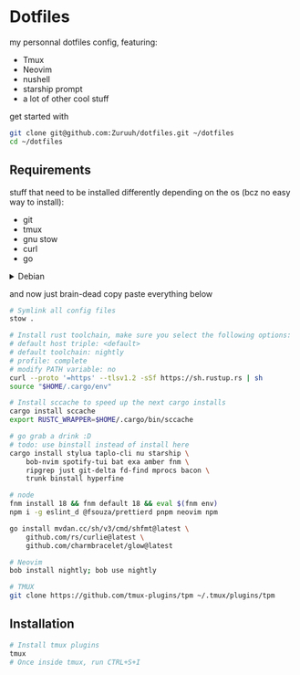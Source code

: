 # Dotfiles

my personnal dotfiles config, featuring:

- Tmux
- Neovim
- nushell
- starship prompt
- a lot of other cool stuff

get started with

```bash
git clone git@github.com:Zuruuh/dotfiles.git ~/dotfiles
cd ~/dotfiles
```

## Requirements

stuff that need to be installed differently depending on the os (bcz no easy way to install):

- git
- tmux
- gnu stow
- curl
- go

<details>
    <summary>Debian</summary>

```bash
sudo apt update
# we're going to need some deps after so we download them now
sudo apt install -y git tmux stow curl wget \
    build-essential libssl-dev pkg-config cmake
curl https://dl.google.com/go/go1.21.1.linux-amd64.tar.gz -O
tar -xvf go1.21.1.linux-amd64.tar.gz
sudo mv go /usr/local/
rm go1.21.1.linux-amd64.tar.gz
export PATH="$PATH:/usr/local/go/bin"
```

</details>

and now just brain-dead copy paste everything below

```bash
# Symlink all config files
stow .

# Install rust toolchain, make sure you select the following options:
# default host triple: <default>
# default toolchain: nightly
# profile: complete
# modify PATH variable: no
curl --proto '=https' --tlsv1.2 -sSf https://sh.rustup.rs | sh
source "$HOME/.cargo/env"

# Install sccache to speed up the next cargo installs
cargo install sccache
export RUSTC_WRAPPER=$HOME/.cargo/bin/sccache

# go grab a drink :D
# todo: use binstall instead of install here
cargo install stylua taplo-cli nu starship \
    bob-nvim spotify-tui bat exa amber fnm \
    ripgrep just git-delta fd-find mprocs bacon \
    trunk binstall hyperfine

# node
fnm install 18 && fnm default 18 && eval $(fnm env)
npm i -g eslint_d @fsouza/prettierd pnpm neovim npm

go install mvdan.cc/sh/v3/cmd/shfmt@latest \
    github.com/rs/curlie@latest \
    github.com/charmbracelet/glow@latest

# Neovim
bob install nightly; bob use nightly

# TMUX
git clone https://github.com/tmux-plugins/tpm ~/.tmux/plugins/tpm
```

## Installation

```bash
# Install tmux plugins
tmux
# Once inside tmux, run CTRL+S+I


```
